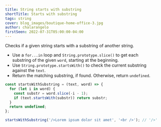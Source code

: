 ```yaml
---
title: String starts with substring
shortTitle: Starts with substring
tags: string
cover: blog_images/boutique-home-office-3.jpg
author: chalarangelo
firstSeen: 2022-07-31T05:00:00-04:00
---
```


Checks if a given string starts with a substring of another string.

- Use a `for...in` loop and `String.prototype.slice()` to get each substring of the given `word`, starting at the beginning.
- Use `String.prototype.startsWith()` to check the current substring against the `text`.
- Return the matching substring, if found. Otherwise, return `undefined`.

```js
const startsWithSubstring = (text, word) => {
  for (let i in word) {
    const substr = word.slice(-i - 1);
    if (text.startsWith(substr)) return substr;
  }
  return undefined;
};
```

```js
startsWithSubstring('/>Lorem ipsum dolor sit amet', '<br />'); // '/>'
```
